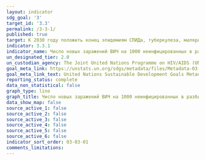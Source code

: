 ```yaml
---
layout: indicator
sdg_goal: '3'
target_id: '3.3'
permalink: /3-3-1/
published: true
target: К 2030 году положить конец эпидемиям СПИДа, туберкулеза, малярии и тропических болезней, которым не уделяется должного внимания, и обеспечить борьбу с гепатитом, заболеваниями, передаваемыми через воду, и другими инфекционными заболеваниями
indicator: 3.3.1
indicator_name: Число новых заражений ВИЧ на 1000 неинфицированных в разбивке по полу, возрасту и принадлежности к основным группам населения
un_designated_tier: 2.0
un_custodian_agency: The Joint United Nations Programme on HIV/AIDS (UNAIDS)
goal_meta_link: https://unstats.un.org/sdgs/metadata/files/Metadata-03-03-01.pdf
goal_meta_link_text: United Nations Sustainable Development Goals Metadata (PDF 372 KB)
reporting_status: complete
data_non_statistical: false
graph_type: line
graph_title: Число новых заражений ВИЧ на 1000 неинфицированных в разбивке по полу, возрасту и принадлежности к основным группам населения
data_show_map: false
source_active_1: false
source_active_2: false
source_active_3: false
source_active_4: false
source_active_5: false
source_active_6: false
indicator_sort_order: 03-03-01
comments_limitations: 
---
```

